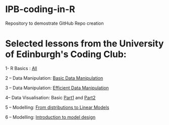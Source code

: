 # IPB-coding-in-R
 
 Repository to demostrate GitHub Repo creation


# Selected lessons from the University of Edinburgh's Coding Club: 

1- R Basics : [All](https://ourcodingclub.github.io/tutorials.html) 

2 – Data Manipulation: [Basic Data Manipulation](https://ourcodingclub.github.io/tutorials/data-manip-intro/) 

3 – Data Manipulation: [Efficient Data Manipulation](https://ourcodingclub.github.io/tutorials/data-manip-efficient/)

4– Data Visualisation: Basic [Part1](https://ourcodingclub.github.io/tutorials/datavis/) and [Part2](https://ourcodingclub.github.io/tutorials/data-vis-2/)

5 – Modelling: [From distributions to Linear Models](https://ourcodingclub.github.io/tutorials/modelling/)

6 – Modelling: [Introduction to model design](https://ourcodingclub.github.io/tutorials/model-design/)

